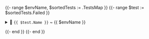 {{- range $envName, $sortedTests := .TestsMap }}
{{- range $test := $sortedTests.Failed }}

<p>
<details>
<summary>🐞 <code>{{ $test.Name }}</code> ~ {{ $envName }}</summary>

```
{{ $test.Error }}
```

</details>
</p>

{{- end }}
{{- end }}
